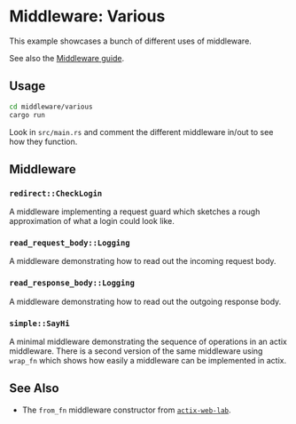 # Middleware: Various

This example showcases a bunch of different uses of middleware.

See also the [Middleware guide](https://actix.rs/docs/middleware).

## Usage

```sh
cd middleware/various
cargo run
```

Look in `src/main.rs` and comment the different middleware in/out to see how they function.

## Middleware

### `redirect::CheckLogin`

A middleware implementing a request guard which sketches a rough approximation of what a login could look like.

### `read_request_body::Logging`

A middleware demonstrating how to read out the incoming request body.

### `read_response_body::Logging`

A middleware demonstrating how to read out the outgoing response body.

### `simple::SayHi`

A minimal middleware demonstrating the sequence of operations in an actix middleware. There is a second version of the same middleware using `wrap_fn` which shows how easily a middleware can be implemented in actix.

## See Also

- The `from_fn` middleware constructor from [`actix-web-lab`](https://crates.io/crates/actix-web-lab).

